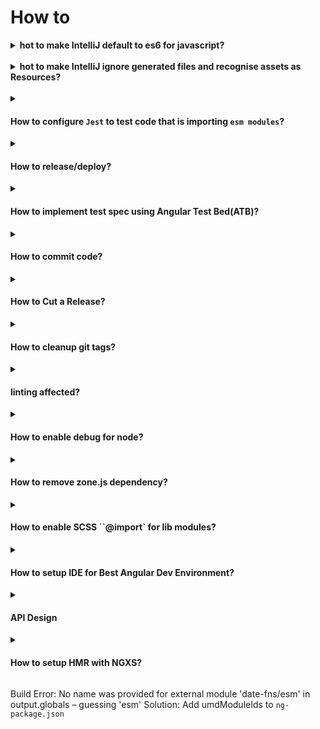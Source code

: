 # How to

<details>
  <summary>
    <b>hot to make IntelliJ default to es6 for javascript?</br></br></b>
  </summary>

> To set the default language level for JavaScript, go to File > Other Settings > Default Settings > Languages and Frameworks > JavaScript Version --> ECMAScript 6

</details>

<details>
  <summary>
   <b>hot to make IntelliJ ignore generated files and recognise assets as Resources?</br></br></b>
  </summary>

Right click on `apps/webapp/src/styles` in project vie --> Make Directory as --> Resources Root.</br>
Right click on `apps/webapp/src` in project vie --> Make Directory as --> Resources Root.</br>
Right click on `docs` in project view --> Make Directory as --> Excluded.</br>
Right click on `dist` in project view --> Make Directory as --> Excluded.</br>
Right click on `coverage` in project view --> Make Directory as --> Excluded.</br>

</details>

<details>
  <summary>

#### How to configure `Jest` to test code that is importing `esm modules`?

  </summary>

1. Add `transformIgnorePatterns` to `jest.config.js`

```js
module.exports = {
  name: 'ngx-utils',
  preset: '../../jest.config.js',
  transformIgnorePatterns: ['node_modules/(?!date-fns)'],
  coverageDirectory: '../../coverage/libs/ngx-utils',
};
```

2. Add `"allowJs": true` to `compilerOptions` in `tsconfig.spec.json`
   </details>

<details>
  <summary>

#### How to release/deploy?

  </summary>

using travis CI/CD

> Commits that have [ci skip] or [skip ci] anywhere in the commit messages are ignored by Travis CI.

> [refer](http://dev.topheman.com/continuous-deployment-with-travis-ci/)

how to upgrade an old module to use jest instead of Karma?

delete `karma.conf.js`, `test.ts`, and `tsconfig.spec.json` and remove the `test` target for this module from `angular.json`

> [refer](https://blog.nrwl.io/nrwl-nx-6-3-faster-testing-with-jest-20a8ddb5064)

```bash
ng generate jest-project --project app-confirm
# test upgraded module
ng test app-confirm
```

</details>

<details>
  <summary>

#### How to implement test spec using Angular Test Bed(ATB)?

  </summary>

> https://codecraft.tv/courses/angular/unit-testing/angular-test-bed/ > https://codecraft.tv/courses/angular/unit-testing/asynchronous/

How to migrate project to newer versions?

> [refer](https://update.angular.io/)

how to implement MODULE_INITIALIZER like APP_INITIALIZER?

> [refer](https://www.bennadel.com/blog/3180-ngmodule-constructors-provide-a-module-level-run-block-in-angular-2-1-1.htm)

</details>

<details>
  <summary>

#### How to commit code?

  </summary>

```bash
git status
# stage your changes
#  if you want to stage the modified and deleted files only.
git add -u
# or stage all modified/deleted/ newly added files
git add .
# use git-cz interactive helper tool to commit
npm run commit
# or use following command if you install commitizen globally
git cz
# or skip git hooks with
git cz --no-verify
```

> Note: the optional commit `-a` command line option will automatically "add" and "rm" edited files.

</details>

<details>
  <summary>

#### How to Cut a Release?

  </summary>

> `semantic-release` is a fully automated library/system for versioning, changelog generation, git tagging, and publishing to the npm registry.

> Read [introduction-to-semantic-release](https://blog.greenkeeper.io/introduction-to-semantic-release-33f73b117c8)

    https://adrianperez.codes/enforcing-commit-conventions/

    https://medium.com/@schalkneethling/automate-package-releases-with-semantic-release-and-commitizen-d7d4c337f04f

```bash
export GH_TOKEN=<my_github_token>
export CI=true
npm run semantic-release
```

</details>

<details>
  <summary>

#### How to cleanup git tags?

  </summary>

```bash
# Delete all local tags and get the list of remote tags:

git tag -l | xargs git tag -d
git fetch

#Remove all remote tags

git tag -l | xargs -n 1 git push --delete origin

# Clean up local tags
git tag -l | xargs git tag -d
```

</details>

<details>
  <summary>

#### linting affected?

  </summary>

```bash
npm run affected:lint  -- --base=origin/master --base=HEAD
npm run affected:lint  -- --uncommitted --fix
npm run affected:lint -- --untracked
npm run affected:lint -- --untracked   --fix
ng lint  home  --fix
```

```bash
npm run format:check -- --uncommitted
npm run format:write -- --uncommitted

# And you want to do the following in the CI:
npm run format:check --base=master --head=HEAD
npx nx format:check --base=master --head=HEAD
```

</details>

<details>
  <summary>

#### How to enable debug for node?

  </summary>

```bash
NODE_DEBUG=request  npm run api:start:dev
```

</details>

<details>
  <summary>

#### How to remove zone.js dependency?

  </summary>

> for `Web Components` build with `Angular Elements`, it might be overhead using NgZone
> and sometimes conflict with host app if host app also built with `Angular`

1.  let’s first remove dependency on zone.js.

    > Remove the following import from `polyfils.ts` file:

    ```js
    /* Zone JS is required by Angular itself. */
    import 'zone.js/dist/zone'; // Included with Angular CLI.
    ```

2.  Configure Angular to use the `noop` Zone implementation like this:

    ```js
    platformBrowserDynamic().bootstrapModule(AppModule, {
      ngZone: 'noop',
    });
    ```

3.  Trigger change detection manually as we dont have Zone > `ChangeDetectorRef.detectChanges` runs change detection for a specific component
    `js export class AppComponent { name = 'Angular'; constructor(cd: ChangeDetectorRef) { setTimeout(() => { this.name = 'updated'; cd.markForCheck(); }, 1000); } }`

          > `ApplicationRef.tick`  cause change detection on the whole application.
          ```js
          export class AppComponent  {
            name = 'Angular';
            constructor(app: ApplicationRef) {
                setTimeout(() => {
                    this.name = 'updated';
                    app.tick();
                }, 1000);
            }
          }
          ```

    </details>

<details>
  <summary>

#### How to enable SCSS ``@import` for lib modules?

  </summary>

> if you SCSS `@import` in your lib module like in [led](../libs/led/src/lib/led.component.scss),
> you may want to add `IncludePaths` setting. Add this to your `ng-package.json`

```json
{
  "$schema": "../../node_modules/ng-packagr/ng-package.schema.json",
  "dest": "../../dist/libs/led",
  "lib": {
    "entryFile": "src/index.ts",
    "styleIncludePaths": ["../../apps/webapp/src/styles"]
  }
}
```

</details>

<details>
  <summary>

#### How to setup IDE for Best Angular Dev Environment?

  </summary>

1. [Transform VSCode Into Best Angular Dev Environment](https://blog.feathersjs.com/design-patterns-for-modern-web-apis-1f046635215)

</details>

<details>
  <summary>

#### API Design

  </summary>

1. [Design patterns for modern web APIs](https://github.com/nrwl/angular-vscode)

</details>

<details>
  <summary>

#### How to setup HMR with NGXS?

  </summary>

1. [NGXS with HMR Plugin](https://medium.com/ngxs/ngxs-with-hmr-plugin-c2004bcf576d)

</details>

Build Error: No name was provided for external module 'date-fns/esm' in output.globals – guessing 'esm'
Solution: Add umdModuleIds to `ng-package.json`
